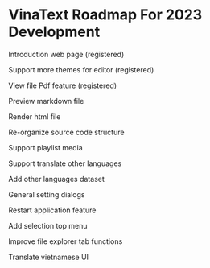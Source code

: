 # VinaText Roadmap For 2023 Development

Introduction web page (registered)

Support more themes for editor (registered)

View file Pdf feature (registered)

Preview markdown file

Render html file

Re-organize source code structure

Support playlist media

Support translate other languages

Add other languages dataset

General setting dialogs

Restart application feature

Add selection top menu

Improve file explorer tab functions

Translate vietnamese UI
